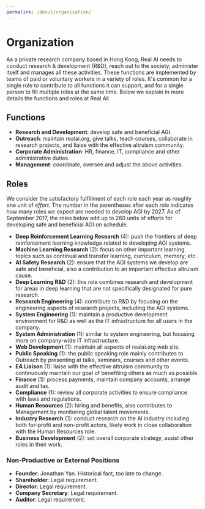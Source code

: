 ```yaml
---
permalink: /about/organization/
---
```

# Organization

As a private research company based in Hong Kong, Real AI needs to conduct research & development (R&D), reach out to the society, administer itself and manages all these activities. These functions are implemented by teams of paid or voluntary workers in a variety of roles. It's common for a single role to contribute to all functions it can support, and for a single person to fill multiple roles at the same time. Below we explain in more details the functions and roles at Real AI:

## Functions

* **Research and Development**: develop safe and beneficial AGI.
* **Outreach**: maintain realai.org, give talks, teach courses, collaborate in research projects, and liaise with the effective altruism community.
* **Corporate Administration**: HR, finance, IT, compliance and other administrative duties.
* **Management**: coordinate, oversee and adjust the above activities.

## Roles

We consider the satisfactory fulfillment of each role each year as roughly one unit of *effort*. The number in the parentheses after each role indicates how many roles we expect are needed to develop AGI by 2027. As of September 2017, the roles below add up to 260 units of efforts for developing safe and beneficial AGI on schedule.

* **Deep Reinforcement Learning Research** (4): push the frontiers of deep reinforcement learning knowledge related to developing AGI systems.
* **Machine Learning Research** (2): focus on other important learning topics such as continual and transfer learning, curriculum, memory, etc.
* **AI Safety Research** (2): ensure that the AGI systems we develop are safe and beneficial, also a contribution to an important effective altruism cause.
* **Deep Learning R&D** (2): this role combines research and development for areas in deep learning that are not specifically designated for pure research.
* **Research Engineering** (4): contribute to R&D by focusing on the engineering aspects of research projects, including the AGI systems.
* **System Engineering** (1): maintain a productive development environment for R&D as well as the IT infrastructure for all users in the company.
* **System Administration** (1): similar to system engineering, but focusing more on company-wide IT infrastructure.
* **Web Development** (1): maintain all aspects of realai.org web site.
* **Public Speaking** (1): the public speaking role mainly contributes to Outreach by presenting at talks, seminars, courses and other events.
* **EA Liaison** (1): liaise with the effective altruism community to continuously maintain our goal of benefiting others as much as possible.
* **Finance** (1): process payments, maintain company accounts, arrange audit and tax.
* **Compliance** (1): review all corporate activities to ensure compliance with laws and regulations.
* **Human Resources** (2): hiring and benefits, also contributes to Management by monitoring global talent movements.
* **Industry Research** (1): conduct research on the AI industry including both for-profit and non-profit actors, likely work in close collaboration with the Human Resources role.
* **Business Development** (2): set overall corporate strategy, assist other roles in their work.

### Non-Productive or External Positions

* **Founder**: Jonathan Yan. Historical fact, too late to change.
* **Shareholder**: Legal requirement.
* **Director**: Legal requirement.
* **Company Secretary**: Legal requirement.
* **Auditor**: Legal requirement.

